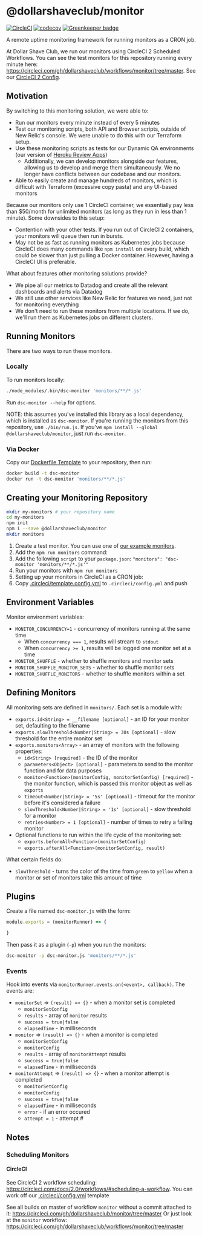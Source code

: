 # @dollarshaveclub/monitor

[![CircleCI](https://circleci.com/gh/dollarshaveclub/monitor/tree/master.svg?style=svg&circle-token=8d27ba25d161dbd81a19eddea92f6e3f69f8c218)](https://circleci.com/gh/dollarshaveclub/monitor/tree/master)
[![codecov](https://codecov.io/gh/dollarshaveclub/monitor/branch/master/graph/badge.svg?token=7dgu14EsZp)](https://codecov.io/gh/dollarshaveclub/monitor)
[![Greenkeeper badge](https://badges.greenkeeper.io/dollarshaveclub/monitor.svg?token=882bf829fa5624cf562abac32aa14c00e2b636aa738c8bd72593b26740655743&ts=1510381924742)](https://greenkeeper.io/)

A remote uptime monitoring framework for running monitors as a CRON job.

At Dollar Shave Club, we run our monitors using CircleCI 2 Scheduled Workflows.
You can see the test monitors for this repository running every minute here: https://circleci.com/gh/dollarshaveclub/workflows/monitor/tree/master.
See our [CircleCI 2 Config](.circleci/config.yml).

## Motivation

By switching to this monitoring solution, we were able to:

<!-- - Save hundreds of dollars on New Relic Synthetics costs -->
- Run our monitors every minute instead of every 5 minutes
- Test our monitoring scripts, both API and Browser scripts, outside of New Relic's console. We were unable to do this with our Terraform setup.
- Use these monitoring scripts as tests for our Dynamic QA environments (our version of [Heroku Review Apps](https://devcenter.heroku.com/articles/github-integration-review-apps))
  - Additionally, we can develop monitors alongside our features, allowing us to develop and merge them simultaneously. We no longer have conflicts between our codebase and our monitors.
- Able to easily create and manage hundreds of monitors, which is difficult with Terraform (excessive copy pasta) and any UI-based monitors

Because our monitors only use 1 CircleCI container, we essentially pay less than $50/month for unlimited monitors (as long as they run in less than 1 minute). Some downsides to this setup:

- Contention with your other tests. If you run out of CircleCI 2 containers, your monitors will queue then run in bursts.
- May not be as fast as running monitors as Kubernetes jobs because CircleCI does many commands like `npm install` on every build,
  which could be slower than just pulling a Docker container.
  However, having a CircleCI UI is preferable.

What about features other monitoring solutions provide?

- We pipe all our metrics to Datadog and create all the relevant dashboards and alerts via Datadog
- We still use other services like New Relic for features we need, just not for monitoring everything
- We don't need to run these monitors from multiple locations.
  If we do, we'll run them as Kubernetes jobs on different clusters.

## Running Monitors

There are two ways to run these monitors.

### Locally

To run monitors locally:

```bash
./node_modules/.bin/dsc-monitor 'monitors/**/*.js'
```

Run `dsc-monitor --help` for options.

NOTE: this assumes you've installed this library as a local dependency, which is installed as `dsc-monitor`.
If you're running the monitors from this repository, use `./bin/run.js`.
If you've `npm install --global @dollarshaveclub/monitor`, just run `dsc-monitor`.

### Via Docker

Copy our [Dockerfile Template](Dockerfile.template) to your repository, then run:

```bash
docker build -t dsc-monitor
docker run -t dsc-monitor 'monitors/**/*.js'
```

## Creating your Monitoring Repository

```bash
mkdir my-monitors # your repository name
cd my-monitors
npm init
npm i --save @dollarshaveclub/monitor
mkdir monitors
```

1. Create a test monitor. You can use one of [our example monitors](monitors/).
1. Add the `npm run monitors` command:
  1. Add the following `script` to your `package.json`: `"monitors": "dsc-monitor 'monitors/**/*.js'"`
  1. Run your monitors with `npm run monitors`
1. Setting up your monitors in CircleCI as a CRON job:
  1. Copy [.circleci/template.config.yml](.circleci/template.config.yml) to `.circleci/config.yml` and push

## Environment Variables

Monitor environment variables:

- `MONITOR_CONCURRENCY=1` - concurrency of monitors running at the same time
  - When `concurrency === 1`, results will stream to `stdout`
  - When `concurrency >= 1`, results will be logged one monitor set at a time
- `MONITOR_SHUFFLE` - whether to shuffle monitors and monitor sets
- `MONITOR_SHUFFLE_MONITOR_SETS` - whether to shuffle monitor sets
- `MONITOR_SHUFFLE_MONITORS` - whether to shuffle monitors within a set

## Defining Monitors

All monitoring sets are defined in `monitors/`.
Each set is a module with:

- `exports.id<String> = __filename [optional]` - an ID for your monitor set, defaulting to the filename
- `exports.slowThreshold<Number|String> = 30s [optional]` - slow threshold for the entire monitor set
- `exports.monitors<Array>` - an array of monitors with the following properties:
  - `id<String> [required]` - the ID of the monitor
  - `parameters<Object> [optional]` - parameters to send to the monitor function and for data purposes
  - `monitor<Function>(monitorConfig, monitorSetConfig) [required]` - the monitor function, which is passed this monitor object as well as `exports`
  - `timeout<Number|String> = '5s' [optional]` - timeout for the monitor before it's considered a failure
  - `slowThreshold<Number|String> = '1s' [optional]` - slow threshold for a monitor
  - `retries<Number> = 1 [optional]` - number of times to retry a failing monitor
- Optional functions to run within the life cycle of the monitoring set:
  - `exports.beforeAll<Function>(monitorSetConfig)`
  - `exports.afterAll<Function>(monitorSetConfig, result)`
  <!-- - `exports.beforeEach<Function>` -->
  <!-- - `exports.afterEach<Function>` -->

What certain fields do:

- `slowThreshold` - turns the color of the time from `green` to `yellow` when a monitor or set of monitors take this amount of time

## Plugins

Create a file named `dsc-monitor.js` with the form:

```js
module.exports = (monitorRunner) => {

}
```

Then pass it as a plugin (`-p`) when you run the monitors:

```bash
dsc-monitor -p dsc-monitor.js 'monitors/**/*.js'
```

### Events

Hook into events via `monitorRunner.events.on(<event>, callback)`. The events are:

- `monitorSet` => `(result) => {}` - when a monitor set is completed
  - `monitorSetConfig`
  - `results` - array of `monitor` results
  - `success = true|false`
  - `elapsedTime` - in milliseconds
- `monitor` => `(result) => {}` - when a monitor is completed
  - `monitorSetConfig`
  - `monitorConfig`
  - `results` - array of `monitorAttempt` results
  - `success = true|false`
  - `elapsedTime` - in milliseconds
- `monitorAttempt` => `(result) => {}` - when a monitor attempt is completed
  - `monitorSetConfig`
  - `monitorConfig`
  - `success = true|false`
  - `elapsedTime` - in milliseconds
  - `error` - if an error occured
  - `attempt = 1` - attempt #

## Notes

### Scheduling Monitors

#### CircleCI

See CircleCI 2 workflow scheduling: https://circleci.com/docs/2.0/workflows/#scheduling-a-workflow. You can work off our [.circleci/config.yml](.circleci/template.config.yml) template

See all builds on master of workflow `monitor` without a commit attached to it: https://circleci.com/gh/dollarshaveclub/monitor/tree/master
Or just look at the `monitor` workflow: https://circleci.com/gh/dollarshaveclub/workflows/monitor/tree/master

